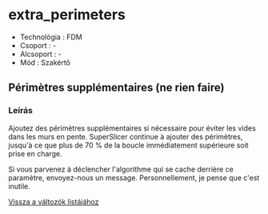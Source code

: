 # extra\_perimeters

* Technológia : FDM
* Csoport : -
* Alcsoport : -
* Mód : Szakértő

## Périmètres supplémentaires \(ne rien faire\)

### Leírás

Ajoutez des périmètres supplémentaires si nécessaire pour éviter les vides dans les murs en pente. SuperSlicer continue à ajouter des périmètres, jusqu'à ce que plus de 70 % de la boucle immédiatement supérieure soit prise en charge.

Si vous parvenez à déclencher l'algorithme qui se cache derrière ce paramètre, envoyez-nous un message. Personnellement, je pense que c'est inutile.

[Vissza a változók listájához](variable_list.md)

